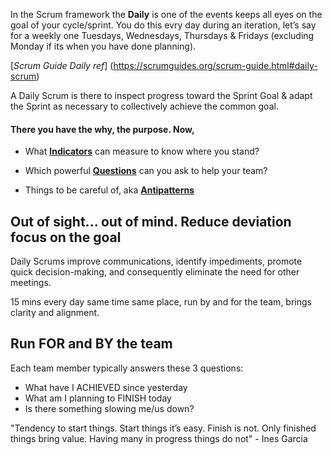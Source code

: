 In the Scrum framework the **Daily** is one of the events keeps all eyes on the goal of your cycle/sprint. You do this evry day during an iteration, let’s say for a weekly one Tuesdays, Wednesdays, Thursdays & Fridays (excluding Monday if its when you have done planning). 

[*Scrum Guide Daily ref*] (https://scrumguides.org/scrum-guide.html#daily-scrum)

A Daily Scrum is there to inspect progress toward the Sprint Goal & adapt the Sprint as necessary to collectively achieve the common goal.

#### There you have the why, the purpose. Now,

* What [**Indicators**](https://github.com/GarciaInes/Scrum-Mastery/blob/main/Daily/Indicators) can measure to know where you stand?

* Which powerful [**Questions**](https://github.com/GarciaInes/Scrum-Mastery/blob/main/Daily/Questions) can you ask to help your team?

* Things to be careful of, aka [**Antipatterns**](https://github.com/GarciaInes/Scrum-Mastery/blob/main/Daily/Antipatterns)


## Out of sight... out of mind. Reduce deviation focus on the goal

Daily Scrums improve communications, identify impediments, promote quick decision-making, and consequently eliminate the need for other meetings.

15 mins every day same time same place, run by and for the team, brings clarity and alignment.

## Run FOR and BY the team
Each team member typically answers these 3 questions:
* What have I ACHIEVED since yesterday
* What am I planning to FINISH today
* Is there something slowing me/us down?

"Tendency to start things.
Start things it’s easy.
Finish is not.
Only finished things bring value.
Having many in progress things do not" - Ines Garcia
